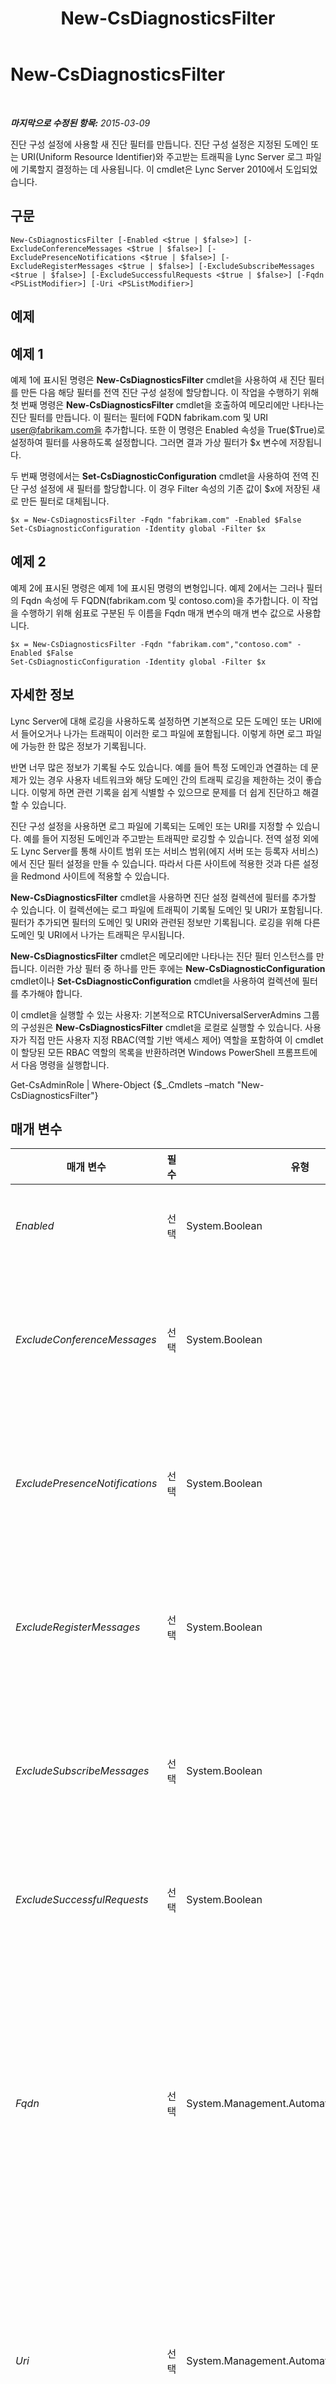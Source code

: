 ﻿---
title: New-CsDiagnosticsFilter
TOCTitle: New-CsDiagnosticsFilter
ms:assetid: f1af92b1-4d1f-4eb3-9874-7fa6f6ae39c5
ms:mtpsurl: https://technet.microsoft.com/ko-kr/library/Gg413009(v=OCS.15)
ms:contentKeyID: 49305498
ms.date: 08/10/2015
mtps_version: v=OCS.15
ms.translationtype: HT
---

# New-CsDiagnosticsFilter

 

_**마지막으로 수정된 항목:** 2015-03-09_

진단 구성 설정에 사용할 새 진단 필터를 만듭니다. 진단 구성 설정은 지정된 도메인 또는 URI(Uniform Resource Identifier)와 주고받는 트래픽을 Lync Server 로그 파일에 기록할지 결정하는 데 사용됩니다. 이 cmdlet은 Lync Server 2010에서 도입되었습니다.

## 구문

    New-CsDiagnosticsFilter [-Enabled <$true | $false>] [-ExcludeConferenceMessages <$true | $false>] [-ExcludePresenceNotifications <$true | $false>] [-ExcludeRegisterMessages <$true | $false>] [-ExcludeSubscribeMessages <$true | $false>] [-ExcludeSuccessfulRequests <$true | $false>] [-Fqdn <PSListModifier>] [-Uri <PSListModifier>]

## 예제

## 예제 1

예제 1에 표시된 명령은 **New-CsDiagnosticsFilter** cmdlet을 사용하여 새 진단 필터를 만든 다음 해당 필터를 전역 진단 구성 설정에 할당합니다. 이 작업을 수행하기 위해 첫 번째 명령은 **New-CsDiagnosticsFilter** cmdlet을 호출하여 메모리에만 나타나는 진단 필터를 만듭니다. 이 필터는 필터에 FQDN fabrikam.com 및 URI user@fabrikam.com을 추가합니다. 또한 이 명령은 Enabled 속성을 True($True)로 설정하여 필터를 사용하도록 설정합니다. 그러면 결과 가상 필터가 $x 변수에 저장됩니다.

두 번째 명령에서는 **Set-CsDiagnosticConfiguration** cmdlet을 사용하여 전역 진단 구성 설정에 새 필터를 할당합니다. 이 경우 Filter 속성의 기존 값이 $x에 저장된 새로 만든 필터로 대체됩니다.

    $x = New-CsDiagnosticsFilter -Fqdn "fabrikam.com" -Enabled $False
    Set-CsDiagnosticConfiguration -Identity global -Filter $x 

## 예제 2

예제 2에 표시된 명령은 예제 1에 표시된 명령의 변형입니다. 예제 2에서는 그러나 필터의 Fqdn 속성에 두 FQDN(fabrikam.com 및 contoso.com)을 추가합니다. 이 작업을 수행하기 위해 쉼표로 구분된 두 이름을 Fqdn 매개 변수의 매개 변수 값으로 사용합니다.

    $x = New-CsDiagnosticsFilter -Fqdn "fabrikam.com","contoso.com" -Enabled $False
    Set-CsDiagnosticConfiguration -Identity global -Filter $x

## 자세한 정보

Lync Server에 대해 로깅을 사용하도록 설정하면 기본적으로 모든 도메인 또는 URI에서 들어오거나 나가는 트래픽이 이러한 로그 파일에 포함됩니다. 이렇게 하면 로그 파일에 가능한 한 많은 정보가 기록됩니다.

반면 너무 많은 정보가 기록될 수도 있습니다. 예를 들어 특정 도메인과 연결하는 데 문제가 있는 경우 사용자 네트워크와 해당 도메인 간의 트래픽 로깅을 제한하는 것이 좋습니다. 이렇게 하면 관련 기록을 쉽게 식별할 수 있으므로 문제를 더 쉽게 진단하고 해결할 수 있습니다.

진단 구성 설정을 사용하면 로그 파일에 기록되는 도메인 또는 URI를 지정할 수 있습니다. 예를 들어 지정된 도메인과 주고받는 트래픽만 로깅할 수 있습니다. 전역 설정 외에도 Lync Server를 통해 사이트 범위 또는 서비스 범위(에지 서버 또는 등록자 서비스)에서 진단 필터 설정을 만들 수 있습니다. 따라서 다른 사이트에 적용한 것과 다른 설정을 Redmond 사이트에 적용할 수 있습니다.

**New-CsDiagnosticsFilter** cmdlet을 사용하면 진단 설정 컬렉션에 필터를 추가할 수 있습니다. 이 컬렉션에는 로그 파일에 트래픽이 기록될 도메인 및 URI가 포함됩니다. 필터가 추가되면 필터의 도메인 및 URI와 관련된 정보만 기록됩니다. 로깅을 위해 다른 도메인 및 URI에서 나가는 트래픽은 무시됩니다.

**New-CsDiagnosticsFilter** cmdlet은 메모리에만 나타나는 진단 필터 인스턴스를 만듭니다. 이러한 가상 필터 중 하나를 만든 후에는 **New-CsDiagnosticConfiguration** cmdlet이나 **Set-CsDiagnosticConfiguration** cmdlet을 사용하여 컬렉션에 필터를 추가해야 합니다.

이 cmdlet을 실행할 수 있는 사용자: 기본적으로 RTCUniversalServerAdmins 그룹의 구성원은 **New-CsDiagnosticsFilter** cmdlet을 로컬로 실행할 수 있습니다. 사용자가 직접 만든 사용자 지정 RBAC(역할 기반 액세스 제어) 역할을 포함하여 이 cmdlet이 할당된 모든 RBAC 역할의 목록을 반환하려면 Windows PowerShell 프롬프트에서 다음 명령을 실행합니다.

Get-CsAdminRole | Where-Object {$\_.Cmdlets –match "New-CsDiagnosticsFilter"}

## 매개 변수


<table>
<colgroup>
<col style="width: 25%" />
<col style="width: 25%" />
<col style="width: 25%" />
<col style="width: 25%" />
</colgroup>
<thead>
<tr class="header">
<th>매개 변수</th>
<th>필수</th>
<th>유형</th>
<th>설명</th>
</tr>
</thead>
<tbody>
<tr class="odd">
<td><p><em>Enabled</em></p></td>
<td><p>선택</p></td>
<td><p>System.Boolean</p></td>
<td><p>필터를 사용할지 여부를 지정합니다. 기본값은 True($True)입니다.</p></td>
</tr>
<tr class="even">
<td><p><em>ExcludeConferenceMessages</em></p></td>
<td><p>선택</p></td>
<td><p>System.Boolean</p></td>
<td><p>True로 설정하면 전화 회의 메시지(즉, To 또는 From 헤더에 전화 회의 URI가 있는 모든 메시지)에 대한 정보가 로그 파일에 기록되지 않습니다. 기본값은 False입니다.</p></td>
</tr>
<tr class="odd">
<td><p><em>ExcludePresenceNotifications</em></p></td>
<td><p>선택</p></td>
<td><p>System.Boolean</p></td>
<td><p>True로 설정하면 현재 상태 알림(즉, NOTIFY 또는 BENOTIFY 메서드를 사용하는 모든 메시지)에 대한 정보가 로그 파일에 기록되지 않습니다. 기본값은 False입니다.</p></td>
</tr>
<tr class="even">
<td><p><em>ExcludeRegisterMessages</em></p></td>
<td><p>선택</p></td>
<td><p>System.Boolean</p></td>
<td><p>True로 설정하면 클라이언트 등록(즉, REGISTER 메서드를 사용하는 모든 메시지)에 대한 정보가 로그 파일에 기록되지 않습니다. 기본값은 False입니다.</p></td>
</tr>
<tr class="odd">
<td><p><em>ExcludeSubscribeMessages</em></p></td>
<td><p>선택</p></td>
<td><p>System.Boolean</p></td>
<td><p>True로 설정하면 클라이언트 구독(즉, SUBSCRIBE 메서드를 사용하는 모든 메시지)에 대한 정보가 로그 파일에 기록되지 않습니다. 기본값은 False입니다.</p></td>
</tr>
<tr class="even">
<td><p><em>ExcludeSuccessfulRequests</em></p></td>
<td><p>선택</p></td>
<td><p>System.Boolean</p></td>
<td><p>True로 설정하면 성공한 SIP 요청에 대한 정보가 로그 파일에 기록되지 않고 실패한 요청에 대한 정보만 저장됩니다.</p></td>
</tr>
<tr class="odd">
<td><p><em>Fqdn</em></p></td>
<td><p>선택</p></td>
<td><p>System.Management.Automation.PSListModifier</p></td>
<td><p>필터에 포함할 도메인 컬렉션입니다. 자세히 말해 이러한 도메인은 SIP 주소의 호스트 부분을 나타냅니다. FQDN 속성에 대해 사용할 수 있는 FQDN(정규화된 도메인 이름)은 fabrikam.com과 같을 수 있습니다. 또는 와일드카드를 사용하여 여러 도메인을 나타낼 수 있습니다(예: *.fabrikam.com). 단일 필터에 둘 이상의 도메인이 있을 수 있습니다.</p></td>
</tr>
<tr class="even">
<td><p><em>Uri</em></p></td>
<td><p>선택</p></td>
<td><p>System.Management.Automation.PSListModifier</p></td>
<td><p>필터에 포함할 URI 컬렉션입니다. URI는 SIP 주소의 user@host 부분입니다. URI는 다음 패턴으로 구성될 수 있습니다.</p>
<p>user@fabrikam.com</p>
<p>user@*</p>
<p>*@fabrikam.com</p>
<p>단일 필터에 여러 URI를 포함할 수 있습니다.</p></td>
</tr>
</tbody>
</table>


## 입력 형식

없음. **New-CsDiagnosticsFilter** cmdlet은 파이프라인된 입력을 허용하지 않습니다.

## 반환 형식

**New-CsDiagnosticsFilter** cmdlet은 Microsoft.Rtc.Management.WritableConfig.Settings.Diagnostics.Filter 개체의 새 인스턴스를 만듭니다.

## 참고 항목

#### 기타 리소스

[New-CsDiagnosticConfiguration](new-csdiagnosticconfiguration.md)  
[Set-CsDiagnosticConfiguration](set-csdiagnosticconfiguration.md)


